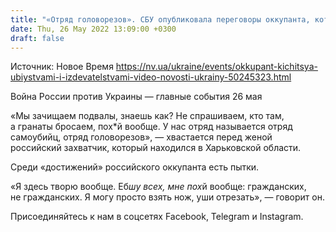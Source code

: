 ```yaml
---
title: "«Отряд головорезов». СБУ опубликовала переговоры оккупанта, который хвастается убийствами и издевательствами над мирным населением — видео"
date: Thu, 26 May 2022 13:09:00 +0300
draft: false
---
```

Источник: Новое Время https://nv.ua/ukraine/events/okkupant-kichitsya-ubiystvami-i-izdevatelstvami-video-novosti-ukrainy-50245323.html


Война России против Украины — главные события 26 мая

«Мы зачищаем подвалы, знаешь как? Не спрашиваем, кто там, а гранаты бросаем, пох*й вообще. У нас отряд называется отряд самоубийц, отряд головорезов», — хвастается перед женой российский захватчик, который находился в Харьковской области.

Среди «достижений» российского оккупанта есть пытки.

 «Я здесь творю вообще. Еб*шу всех, мне пох*й вообще: гражданских, не гражданских. Я могу просто взять нож, уши отрезать», — говорит он.

Присоединяйтесь к нам в соцсетях Facebook, Telegram и Instagram.
